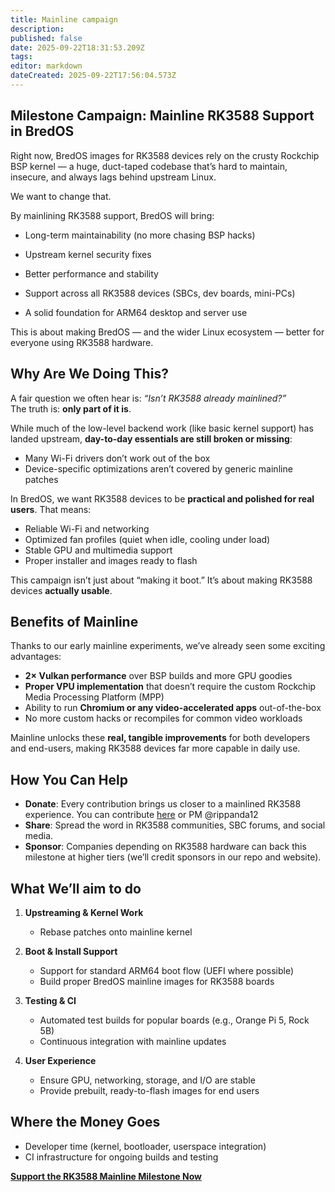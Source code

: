 ```yaml
---
title: Mainline campaign
description:
published: false
date: 2025-09-22T18:31:53.209Z
tags:
editor: markdown
dateCreated: 2025-09-22T17:56:04.573Z
---
```


## Milestone Campaign: Mainline RK3588 Support in BredOS

Right now, BredOS images for RK3588 devices rely on the crusty Rockchip BSP kernel — a huge, duct-taped codebase that’s hard to maintain, insecure, and always lags behind upstream Linux.

We want to change that.

By mainlining RK3588 support, BredOS will bring:

- Long-term maintainability (no more chasing BSP hacks)

- Upstream kernel security fixes

- Better performance and stability

- Support across all RK3588 devices (SBCs, dev boards, mini-PCs)

- A solid foundation for ARM64 desktop and server use

This is about making BredOS — and the wider Linux ecosystem — better for everyone using RK3588 hardware.

## Why Are We Doing This?

A fair question we often hear is: _“Isn’t RK3588 already mainlined?”_\
The truth is: **only part of it is**.

While much of the low-level backend work (like basic kernel support) has landed upstream, **day-to-day essentials are still broken or missing**:

- Many Wi-Fi drivers don’t work out of the box
- Device-specific optimizations aren’t covered by generic mainline patches

In BredOS, we want RK3588 devices to be **practical and polished for real users**. That means:

- Reliable Wi-Fi and networking
- Optimized fan profiles (quiet when idle, cooling under load)
- Stable GPU and multimedia support
- Proper installer and images ready to flash

This campaign isn’t just about “making it boot.” It’s about making RK3588 devices **actually usable**.

## Benefits of Mainline

Thanks to our early mainline experiments, we’ve already seen some exciting advantages:

- **2× Vulkan performance** over BSP builds and more GPU goodies
- **Proper VPU implementation** that doesn’t require the custom Rockchip Media Processing Platform (MPP)
- Ability to run **Chromium or any video-accelerated apps** out-of-the-box
- No more custom hacks or recompiles for common video workloads

Mainline unlocks these **real, tangible improvements** for both developers and end-users, making RK3588 devices far more capable in daily use.

## How You Can Help

- **Donate**: Every contribution brings us closer to a mainlined RK3588 experience. You can contribute [here](https://ko-fi.com/Z8Z3I4J0P) or PM @rippanda12
- **Share**: Spread the word in RK3588 communities, SBC forums, and social media.
- **Sponsor**: Companies depending on RK3588 hardware can back this milestone at higher tiers (we’ll credit sponsors in our repo and website).

## What We’ll aim to do

1. **Upstreaming & Kernel Work**
   - Rebase patches onto mainline kernel

2. **Boot & Install Support**
   - Support for standard ARM64 boot flow (UEFI where possible)
   - Build proper BredOS mainline images for RK3588 boards

3. **Testing & CI**
   - Automated test builds for popular boards (e.g., Orange Pi 5, Rock 5B)
   - Continuous integration with mainline updates

4. **User Experience**
   - Ensure GPU, networking, storage, and I/O are stable
   - Provide prebuilt, ready-to-flash images for end users

## Where the Money Goes

- Developer time (kernel, bootloader, userspace integration)
- CI infrastructure for ongoing builds and testing

**[Support the RK3588 Mainline Milestone Now](https://ko-fi.com/Z8Z3I4J0P)**
